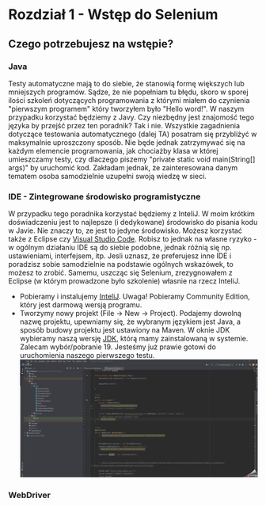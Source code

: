 # Rozdział 1 - Wstęp do Selenium

## Czego potrzebujesz na wstępie? 
### Java
Testy automatyczne mają to do siebie, że stanowią formę większych lub mniejszych programów. Sądze, że nie popełniam tu błędu, skoro w sporej ilości  szkoleń dotyczących programowania z którymi miałem do czynienia "pierwszym programem" który tworzyłem było "Hello word!". W naszym przypadku korzystać będziemy z Javy. Czy niezbędny jest znajomość tego języka by przejść przez ten poradnik? Tak i nie. Wszystkie zagadnienia dotyczące testowania automatycznego (dalej TA) posatram się przybliżyć w maksymalnie uproszczony sposób. Nie będe jednak zatrzymywać się na każdym elemencie programowania, jak chociażby klasa w której umieszczamy testy, czy dlaczego piszemy "private static void main(String[] args)" by uruchomić kod. Zakładam jednak, że zainteresowana danym tematem osoba samodzielnie uzupełni swoją wiedzę w sieci. 
### IDE - Zintegrowane środowisko programistyczne
W przypadku tego poradnika korzystać będziemy z InteliJ. W moim krótkim doświadczeniu jest to najlepsze (i dedykowane) środowisko do pisania kodu w Javie. 
Nie znaczy to, ze jest to jedyne środowisko. Możesz korzystać także z Eclipse czy [Visual Studio Code](https://code.visualstudio.com/docs/java/java-testing). Robisz to jednak na własne ryzyko - w ogólnym działaniu IDE są do siebie podobne, jednak różnią się np. ustawieniami, interfejsem, itp. Jesli uznasz, że preferujesz inne IDE i poradzisz sobie samodzielnie na podstawie ogólnych wskazówek, to możesz to zrobić. Samemu, uszcząc się Selenium, zrezygnowałem z Eclipse (w którym prowadzone było szkolenie) własnie na rzecz InteliJ. 

* Pobieramy i instalujemy [InteliJ](https://www.jetbrains.com/idea/). Uwaga! Pobieramy Community Edition, który jest darmową wersją programu.
* Tworzymy nowy projekt (File -> New -> Project). Podajemy dowolną nazwę projektu, upewniamy się, że wybranym językiem jest Java, a sposób budowy projektu jest ustawiony na Maven. W oknie JDK wybieramy naszą wersję [JDK](https://www.oracle.com/pl/java/technologies/downloads/), którą mamy zainstalowaną w systemie. Zalecam wybór/pobranie 19. Jesteśmy już prawie gotowi do uruchomienia naszego pierwszego testu. 
![Sposób utworzenia nowego projektu](https://github.com/szymKamil/PoradnikTA/blob/main/Ilustracje/2024-01-22_11h50_27.gif) 

### WebDriver 

